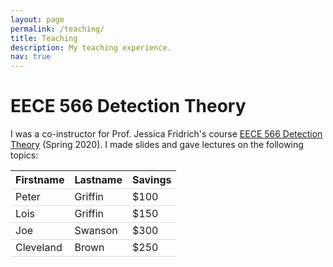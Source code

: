 ```yaml
---
layout: page
permalink: /teaching/
title: Teaching
description: My teaching experience.
nav: true
---
```


# EECE 566 Detection Theory

I was a co-instructor for Prof. Jessica Fridrich's course [EECE 566 Detection Theory](http://ws2.binghamton.edu/fridrich/Courses/syllabus_EECE566.pdf) (Spring 2020). I made slides and gave lectures on the following topics:

<style>
table {
  border-collapse: collapse;
  width: 100%;
}

tr {
  border-bottom: 1px solid #ddd;
}
</style>

<table>
  <tr>
    <th>Firstname</th>
    <th>Lastname</th>
  <th>Savings</th>
  </tr>
  <tr>
    <td>Peter</td>
    <td>Griffin</td>
    <td>$100</td>
  </tr>
  <tr>
    <td>Lois</td>
    <td>Griffin</td>
    <td>$150</td>
  </tr>
  <tr>
    <td>Joe</td>
    <td>Swanson</td>
    <td>$300</td>
  </tr>
  <tr>
    <td>Cleveland</td>
    <td>Brown</td>
    <td>$250</td>
  </tr>
</table>